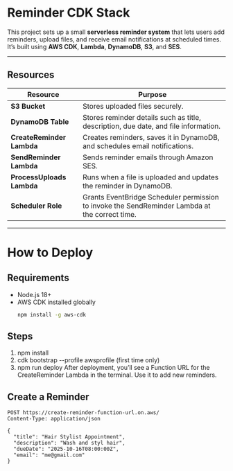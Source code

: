 # Reminder CDK Stack

This project sets up a small **serverless reminder system** that lets users add reminders, upload files, and receive email notifications at scheduled times.  
It’s built using **AWS CDK**, **Lambda**, **DynamoDB**, **S3**, and **SES**.

---

## Resources

| Resource                  | Purpose                                                                                        |
| ------------------------- | ---------------------------------------------------------------------------------------------- |
| **S3 Bucket**             | Stores uploaded files securely.                                                                |
| **DynamoDB Table**        | Stores reminder details such as title, description, due date, and file information.            |
| **CreateReminder Lambda** | Creates reminders, saves it in DynamoDB, and schedules email notifications.                    |
| **SendReminder Lambda**   | Sends reminder emails through Amazon SES.                                                      |
| **ProcessUploads Lambda** | Runs when a file is uploaded and updates the reminder in DynamoDB.                             |
| **Scheduler Role**        | Grants EventBridge Scheduler permission to invoke the SendReminder Lambda at the correct time. |

---

# How to Deploy

## Requirements

- Node.js 18+
- AWS CDK installed globally
  ```bash
  npm install -g aws-cdk
  ```

## Steps

1. npm install
2. cdk bootstrap --profile awsprofile (first time only)
3. npm run deploy
   After deployment, you’ll see a Function URL for the CreateReminder Lambda in the terminal. Use it to add new reminders.

## Create a Reminder

```
POST https://create-reminder-function-url.on.aws/
Content-Type: application/json

{
  "title": "Hair Stylist Appointment",
  "description": "Wash and styl hair",
  "dueDate": "2025-10-16T08:00:00Z",
  "email": "me@gmail.com"
}

```
